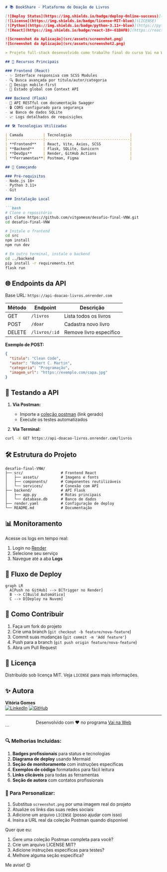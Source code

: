

```markdown
# 📚 BookShare - Plataforma de Doação de Livros

[![Deploy Status](https://img.shields.io/badge/deploy-Online-success)](https://api-doacao-livros.onrender.com)
[![License](https://img.shields.io/badge/license-MIT-blue)](LICENSE)
[![Python](https://img.shields.io/badge/python-3.11+-blue)](https://python.org)
[![React](https://img.shields.io/badge/react-18+-61DAFB)](https://reactjs.org)

![Screenshot da Aplicação](src/assets/screenshot.png)
![Screenshot da Aplicação](src/assets/screenshot2.png)

> Projeto full-stack desenvolvido como trabalho final do curso Vai na Web, conectando doadores a leitores através de uma plataforma colaborativa.

## 🌟 Recursos Principais

### Frontend (React)
- ✨ Interface responsiva com SCSS Modules
- 🔍 Busca avançada por título/autor/categoria
- 📱 Design mobile-first
- 🔄 Estado global com Context API

### Backend (Flask)
- 🚀 API RESTful com documentação Swagger
- 🔒 CORS configurado para segurança
- 📊 Banco de dados SQLite
- 📈 Logs detalhados de requisições

## 🛠️ Tecnologias Utilizadas

| Camada         | Tecnologias                          |
|----------------|--------------------------------------|
| **Frontend**   | React, Vite, Axios, SCSS             |
| **Backend**    | Flask, SQLite, Gunicorn              |
| **DevOps**     | Render, GitHub Actions               |
| **Ferramentas**| Postman, Figma                       |

## 🚀 Começando

### Pré-requisitos
- Node.js 18+
- Python 3.11+
- Git

### Instalação Local

```bash
# Clone o repositório
git clone https://github.com/vitgomesm/desafio-final-VNW.git
cd desafio-final-VNW

# Instale o frontend
cd src
npm install
npm run dev

# Em outro terminal, instale o backend
cd ../backend
pip install -r requirements.txt
flask run
```

## 🌐 Endpoints da API

Base URL: `https://api-doacao-livros.onrender.com`

| Método | Endpoint       | Descrição                  |
|--------|---------------|----------------------------|
| GET    | `/livros`     | Lista todos os livros      |
| POST   | `/doar`       | Cadastra novo livro        |
| DELETE | `/livros/:id` | Remove livro específico    |

**Exemplo de POST:**
```json
{
  "titulo": "Clean Code",
  "autor": "Robert C. Martin",
  "categoria": "Programação",
  "imagem_url": "https://exemplo.com/capa.jpg"
}
```

## 🚦 Testando a API

1. **Via Postman:**
   - Importe a [coleção postman](#) (link gerado)
   - Execute os testes automatizados

2. **Via Terminal:**
```bash
curl -X GET https://api-doacao-livros.onrender.com/livros
```

## 🛠️ Estrutura do Projeto

```
desafio-final-VNW/
├── src/                 # Frontend React
│   ├── assets/          # Imagens e fonts
│   ├── components/      # Componentes reutilizáveis
│   └── services/        # Conexão com API
├── backend/             # API Flask
│   ├── app.py           # Rotas principais
│   └── database.db      # Banco de dados
├── render.yaml          # Configuração de deploy
└── README.md            # Documentação
```

## 📊 Monitoramento

Acesse os logs em tempo real:
1. Login no [Render](https://dashboard.render.com)
2. Selecione seu serviço
3. Navegue até a aba **Logs**

## 🔄 Fluxo de Deploy

```mermaid
graph LR
  A[Push no GitHub] --> B[Trigger no Render]
  B --> C[Build Automático]
  C --> D[Deploy na Nuvem]
```

## 🤝 Como Contribuir

1. Faça um fork do projeto
2. Crie uma branch (`git checkout -b feature/nova-feature`)
3. Commit suas mudanças (`git commit -m 'Add feature'`)
4. Push para a branch (`git push origin feature/nova-feature`)
5. Abra um Pull Request

## 📝 Licença

Distribuído sob licença MIT. Veja `LICENSE` para mais informações.

## ✨ Autora

**Vitória Gomes**  
[![LinkedIn](https://img.shields.io/badge/-vitgomesm-blue?style=flat&logo=Linkedin)](https://linkedin.com/in/vitgomesm) 
[![GitHub](https://img.shields.io/badge/-vitgomesm-black?style=flat&logo=GitHub)](https://github.com/vitgomesm)

---

<div align="center">
  Desenvolvido com ❤️ no programa <a href="https://vainaweb.com.br">Vai na Web</a>
</div>
```

### 🔍 Melhorias Incluídas:
1. **Badges profissionais** para status e tecnologias
2. **Diagrama de deploy** usando Mermaid
3. **Seção de monitoramento** com instruções específicas
4. **Exemplos de código** formatados para fácil leitura
5. **Links clicáveis** para todas as ferramentas
6. **Seção de autora** com contatos profissionais

### 📌 Para Personalizar:
1. Substitua `screenshot.png` por uma imagem real do projeto
2. Atualize os links das suas redes sociais
3. Adicione um arquivo `LICENSE` (posso ajudar com isso)
4. Insira a URL real da coleção Postman quando disponível

Quer que eu:
1. Gere uma coleção Postman completa para você?
2. Crie um arquivo LICENSE MIT?
3. Adicione instruções específicas para testes?
4. Melhore alguma seção específica?

Me avise! 😊